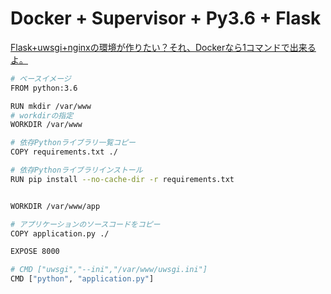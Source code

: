 
# Docker + Supervisor + Py3.6 + Flask

[Flask+uwsgi+nginxの環境が作りたい？それ、Dockerなら1コマンドで出来るよ。](https://qiita.com/lboavde1121/items/a905f1382733dfb9c8c1)

```bash
# ベースイメージ
FROM python:3.6

RUN mkdir /var/www
# workdirの指定
WORKDIR /var/www

# 依存Pythonライブラリ一覧コピー
COPY requirements.txt ./

# 依存Pythonライブラリインストール
RUN pip install --no-cache-dir -r requirements.txt


WORKDIR /var/www/app

# アプリケーションのソースコードをコピー
COPY application.py ./

EXPOSE 8000

# CMD ["uwsgi","--ini","/var/www/uwsgi.ini"]
CMD ["python", "application.py"]

```
